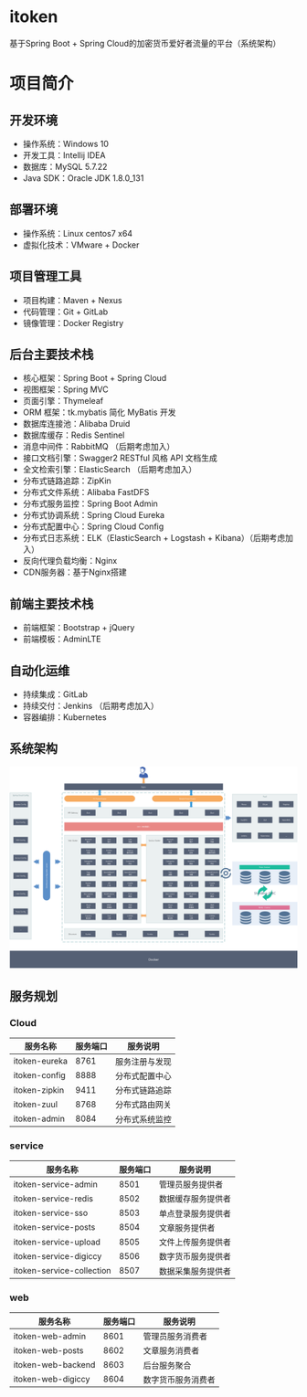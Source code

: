 # itoken
基于Spring Boot + Spring Cloud的加密货币爱好者流量的平台（系统架构）

# 项目简介
## 开发环境

* 操作系统：Windows 10
* 开发工具：Intellij IDEA
* 数据库：MySQL 5.7.22
* Java SDK：Oracle JDK 1.8.0_131

## 部署环境
* 操作系统：Linux centos7 x64
* 虚拟化技术：VMware + Docker

## 项目管理工具
* 项目构建：Maven + Nexus
* 代码管理：Git + GitLab
* 镜像管理：Docker Registry

## 后台主要技术栈


* 核心框架：Spring Boot + Spring Cloud
* 视图框架：Spring MVC
* 页面引擎：Thymeleaf
* ORM 框架：tk.mybatis 简化 MyBatis 开发
* 数据库连接池：Alibaba Druid
* 数据库缓存：Redis Sentinel
* 消息中间件：RabbitMQ （后期考虑加入）
* 接口文档引擎：Swagger2 RESTful 风格 API 文档生成
* 全文检索引擎：ElasticSearch （后期考虑加入）
* 分布式链路追踪：ZipKin
* 分布式文件系统：Alibaba FastDFS
* 分布式服务监控：Spring Boot Admin
* 分布式协调系统：Spring Cloud Eureka
* 分布式配置中心：Spring Cloud Config
* 分布式日志系统：ELK（ElasticSearch + Logstash + Kibana）（后期考虑加入）
* 反向代理负载均衡：Nginx
* CDN服务器：基于Nginx搭建


## 前端主要技术栈
* 前端框架：Bootstrap + jQuery
* 前端模板：AdminLTE

## 自动化运维
* 持续集成：GitLab
* 持续交付：Jenkins （后期考虑加入）
* 容器编排：Kubernetes

## 系统架构
![image](https://github.com/BernardLowe/itoken/blob/master/image/system.png)
## 服务规划
### Cloud

| 服务名称 | 服务端口 | 服务说明 |
| --- | --- | --- |
| itoken-eureka | 8761 | 服务注册与发现 |
| itoken-config | 8888 | 分布式配置中心 |
| itoken-zipkin | 9411 | 分布式链路追踪 |
| itoken-zuul | 8768 | 分布式路由网关 |
| itoken-admin | 8084 | 分布式系统监控 |

### service
| 服务名称 | 服务端口 | 服务说明 |
| --- | --- | --- |
|itoken-service-admin|8501|管理员服务提供者|
|itoken-service-redis|8502|数据缓存服务提供者|
|itoken-service-sso|8503|单点登录服务提供者|
|itoken-service-posts|8504|文章服务提供者|
|itoken-service-upload|8505|文件上传服务提供者|
|itoken-service-digiccy|8506|数字货币服务提供者|
|itoken-service-collection|8507|数据采集服务提供者|

### web
| 服务名称 | 服务端口 | 服务说明 |
| --- | --- | --- |
|itoken-web-admin|8601|管理员服务消费者|
|itoken-web-posts|8602|文章服务消费者|
|itoken-web-backend|8603|后台服务聚合|
|itoken-web-digiccy|8604|数字货币服务消费者|
